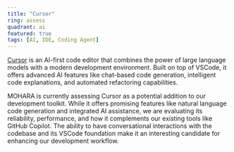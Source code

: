 ```yaml
---
title: "Cursor"
ring: assess
quadrant: ai
featured: true
tags: [AI, IDE, Coding Agent]
---
```


[Cursor](https://cursor.sh/) is an AI-first code editor that combines the power of large language models with a modern development environment. Built on top of VSCode, it offers advanced AI features like chat-based code generation, intelligent code explanations, and automated refactoring capabilities.

MOHARA is currently assessing Cursor as a potential addition to our development toolkit. While it offers promising features like natural language code generation and integrated AI assistance, we are evaluating its reliability, performance, and how it complements our existing tools like GitHub Copilot. The ability to have conversational interactions with the codebase and its VSCode foundation make it an interesting candidate for enhancing our development workflow.

